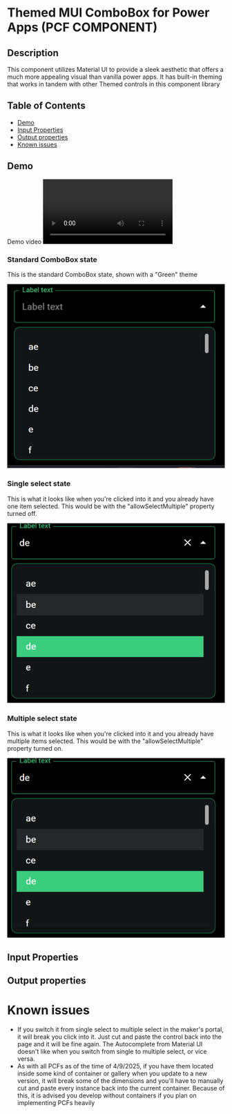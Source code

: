 # Themed MUI ComboBox for Power Apps (PCF COMPONENT)

## Description

This component utilizes Material UI to provide a sleek aesthetic that offers a much more appealing visual than vanilla power apps. It has built-in theming that works in tandem with other Themed controls in this component library

## Table of Contents

- [Demo](#Demo)
- [Input Properties](#input-properties)
- [Output properties](#output-properties)
- [Known issues](#known-issues)

## Demo

Demo video
<video controls src="./images/Themed MUI ComboBox Demo.mp4" title="Title"></video>

### Standard ComboBox state

This is the standard ComboBox state, shown with a "Green" theme

![Standard ComboBox state](./images/Basic%20view%20themed%20mui%20combo%20box.png)


### Single select state

This is what it looks like when you're clicked into it and you already have one item selected. This would be with the "allowSelectMultiple" property turned off.

![Single select state](./images/Single%20select%20state%20themed%20mui%20combo%20box.png)


### Multiple select state

This is what it looks like when you're clicked into it and you already have multiple items selected. This would be with the "allowSelectMultiple" property turned on.

![Multiple select state](./images/Single%20select%20state%20themed%20mui%20combo%20box.png)


## Input Properties


## Output properties

# Known issues

- If you switch it from single select to multiple select in the maker's portal, it will break you click into it. Just cut and paste the control back into the page and it will be fine again. The Autocomplete from Material UI doesn't like when you switch from single to multiple select, or vice versa.
- As with all PCFs as of the time of 4/9/2025, if you have them located inside some kind of container or gallery when you update to a new version, it will break some of the dimensions and you'll have to manually cut and paste every instance back into the current container. Because of this, it is advised you develop without containers if you plan on implementing PCFs heavily

